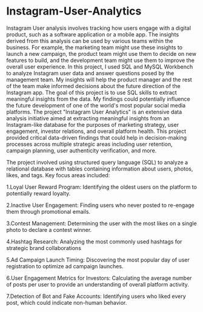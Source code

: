 # Instagram-User-Analytics

Instagram User analysis involves tracking how users engage with a digital product, such as a software application or a mobile app. The insights derived from this analysis can be used by various teams within the business. For example, the marketing team might use these insights to launch a new campaign, the product team might use them to decide on new features to build, and the development team might use them to improve the overall user experience. In this project, I used SQL and MySQL Workbench to analyze Instagram user data and answer questions posed by the management team. My insights will help the product manager and the rest of the team make informed decisions about the future direction of the Instagram app. The goal of this project is to use SQL skills to extract meaningful insights from the data. My findings could potentially influence the future development of one of the world's most popular social media platforms. The project "Instagram User Analytics" is an extensive data analysis initiative aimed at extracting meaningful insights from an Instagram-like database for the purposes of marketing strategy, user engagement, investor relations, and overall platform health. This project provided critical data-driven findings that could help in decision-making processes across multiple strategic areas including user retention, campaign planning, user authenticity verification, and more.

The project involved using structured query language (SQL) to analyze a relational database with tables containing information about users, photos, likes, and tags. Key focus areas included:

1.Loyal User Reward Program: Identifying the oldest users on the platform to potentially reward loyalty.

2.Inactive User Engagement: Finding users who never posted to re-engage them through promotional emails.

3.Contest Management: Determining the user with the most likes on a single photo to declare a contest winner.

4.Hashtag Research: Analyzing the most commonly used hashtags for strategic brand collaborations

5.Ad Campaign Launch Timing: Discovering the most popular day of user registration to optimize ad campaign launches.

6.User Engagement Metrics for Investors: Calculating the average number of posts per user to provide an understanding of overall platform activity.

7.Detection of Bot and Fake Accounts: Identifying users who liked every post, which could indicate non-human behavior.



